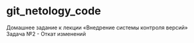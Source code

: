 # git_netology_code
Домашнее задание к лекции «Внедрение системы контроля версий»
Задача №2 - Откат изменений
